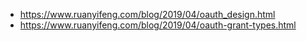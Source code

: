 - https://www.ruanyifeng.com/blog/2019/04/oauth_design.html
- https://www.ruanyifeng.com/blog/2019/04/oauth-grant-types.html